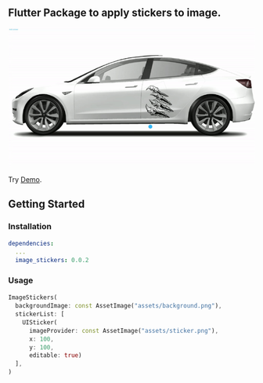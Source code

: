 ## Flutter Package to apply stickers to image.

![Demo](https://raw.githubusercontent.com/Koallider/image_stickers/development/doc/demo.gif)

Try [Demo](https://koallider.github.io/image_stickers/).

## Getting Started
### Installation

```yaml
dependencies:
  ...
  image_stickers: 0.0.2
```

### Usage

```dart
ImageStickers(
  backgroundImage: const AssetImage("assets/background.png"),
  stickerList: [
    UISticker(
      imageProvider: const AssetImage("assets/sticker.png"),
      x: 100,
      y: 100,
      editable: true)
  ],
)
```

